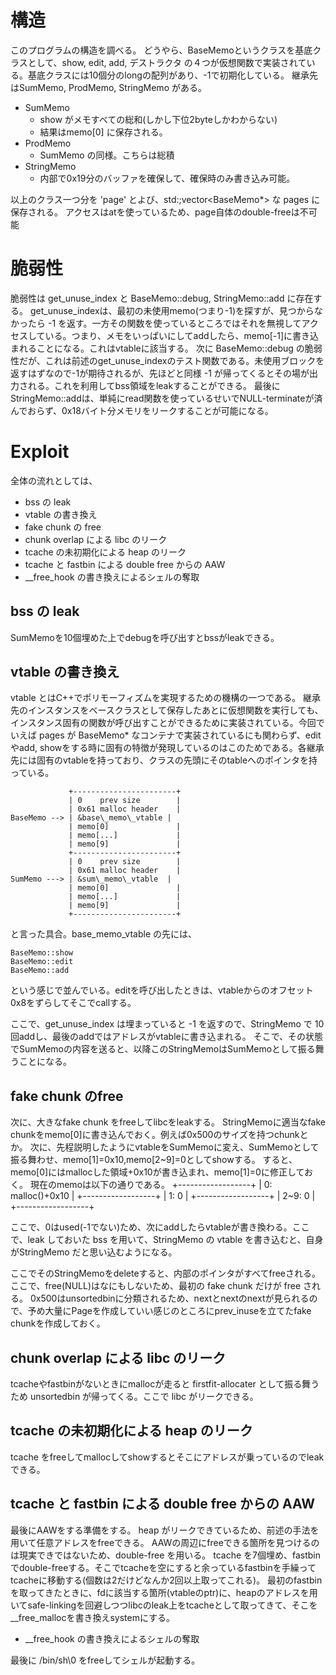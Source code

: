 # 構造
このプログラムの構造を調べる。
どうやら、BaseMemoというクラスを基底クラスとして、show, edit, add, デストラクタ の４つが仮想関数で実装されている。基底クラスには10個分のlongの配列があり、-1で初期化している。
継承先はSumMemo, ProdMemo, StringMemo がある。
- SumMemo
	- show がメモすべての総和(しかし下位2byteしかわからない)
	- 結果はmemo[0] に保存される。
- ProdMemo
	- SumMemo の同様。こちらは総積
- StringMemo
	- 内部で0x19分のバッファを確保して、確保時のみ書き込み可能。

以上のクラス一つ分を 'page' とよび、std:;vector<BaseMemo*> な pages に保存される。
アクセスはatを使っているため、page自体のdouble-freeは不可能

# 脆弱性
脆弱性は get\_unuse\_index と BaseMemo::debug, StringMemo::add に存在する。
get\_unuse\_indexは、最初の未使用memo(つまり-1)を探すが、見つからなかったら -1 を返す。一方その関数を使っているところではそれを無視してアクセスしている。つまり、メモをいっぱいにしてaddしたら、memo[-1]に書き込まれることになる。これはvtableに該当する。
次に BaseMemo::debug の脆弱性だが、これは前述のget\_unuse\_indexのテスト関数である。未使用ブロックを返すはずなので-1が期待されるが、先ほどと同様 -1 が帰ってくるとその場が出力される。これを利用してbss領域をleakすることができる。
最後にStringMemo::addは、単純にread関数を使っているせいでNULL-terminateが済んでおらず、0x18バイト分メモリをリークすることが可能になる。

# Exploit
全体の流れとしては、
- bss の leak
- vtable の書き換え
- fake chunk の free
- chunk overlap による libc のリーク
- tcache の未初期化による heap のリーク
- tcache と fastbin による double free からの AAW
- \_\_free\_hook の書き換えによるシェルの奪取

## bss の leak
SumMemoを10個埋めた上でdebugを呼び出すとbssがleakできる。

## vtable の書き換え
vtable とはC++でポリモーフィズムを実現するための機構の一つである。
継承先のインスタンスをベースクラスとして保存したあとに仮想関数を実行しても、インスタンス固有の関数が呼び出すことができるために実装されている。今回でいえば pages が BaseMemo\* なコンテナで実装されているにも関わらず、editやadd, showをする時に固有の特徴が発現しているのはこのためである。各継承先には固有のvtableを持っており、クラスの先頭にそのtableへのポインタを持っている。
```
             +-----------------------+
             | 0    prev size        |
             | 0x61 malloc header    |
BaseMemo --> | &base\_memo\_vtable |
             | memo[0]               |
             | memo[...]             |
             | memo[9]               |
             +-----------------------+
             | 0    prev size        |
             | 0x61 malloc header    |
SumMemo ---> | &sum\_memo\_vtable  |
             | memo[0]               |
             | memo[...]             |
             | memo[9]               |
             +-----------------------+
```
と言った具合。base\_memo\_vtable の先には、
```
BaseMemo::show
BaseMemo::edit
BaseMemo::add
```
という感じで並んでいる。editを呼び出したときは、vtableからのオフセット0x8をずらしてそこでcallする。

ここで、get\_unuse\_index は埋まっていると -1 を返すので、StringMemo で 10 回addし、最後のaddではアドレスがvtableに書き込まれる。
そこで、その状態でSumMemoの内容を送ると、以降このStringMemoはSumMemoとして振る舞うことになる。

## fake chunk のfree
次に、大きなfake chunk をfreeしてlibcをleakする。
StringMemoに適当なfake chunkをmemo[0]に書き込んでおく。例えば0x500のサイズを持つchunkとか。
次に、先程説明したようにvtableをSumMemoに変え、SumMemoとして振る舞わせ、memo[1]=0x10,memo[2~9]=0としてshowする。
すると、memo[0]にはmallocした領域+0x10が書き込まれ、memo[1]=0に修正しておく。
現在のmemoは以下の通りである。
 +------------------+
 | 0: malloc()+0x10 |
 +------------------+
 | 1:      0        |
 +------------------+
 | 2~9:    0        |
 +------------------+

 ここで、0はused(-1でない)ため、次にaddしたらvtableが書き換わる。ここで、leak しておいた bss を用いて、StringMemo の vtable を書き込むと、自身がStringMemo だと思い込むようになる。

ここでそのStringMemoをdeleteすると、内部のポインタがすべてfreeされる。ここで、free(NULL)はなにもしないため、最初の fake chunk だけが free される。
0x500はunsortedbinに分類されるため、nextとnextのnextが見られるので、予め大量にPageを作成していい感じのところにprev\_inuseを立てたfake chunkを作成しておく。

## chunk overlap による libc のリーク
tcacheやfastbinがないときにmallocが走ると firstfit-allocater として振る舞うため unsortedbin が帰ってくる。ここで libc がリークできる。

## tcache の未初期化による heap のリーク
tcache をfreeしてmallocしてshowするとそこにアドレスが乗っているのでleakできる。

## tcache と fastbin による double free からの AAW
最後にAAWをする準備をする。
heap がリークできているため、前述の手法を用いて任意アドレスをfreeできる。
AAWの周辺にfreeできる箇所を見つけるのは現実できではないため、double-free を用いる。
tcache を7個埋め、fastbinでdouble-freeする。そこでtcacheを空にすると余っているfastbinを手繰ってtcacheに移動する(個数は2だけどなんか2回以上取ってこれる)。
最初のfastbinを取ってきたときに、fdに該当する箇所(vtableのptr)に、heapのアドレスを用いてsafe-linkingを回避しつつlibcのleak上をtcacheとして取ってきて、そこを\_\_free\_mallocを書き換えsystemにする。

- \_\_free\_hook の書き換えによるシェルの奪取

最後に /bin/sh\0 をfreeしてシェルが起動する。
